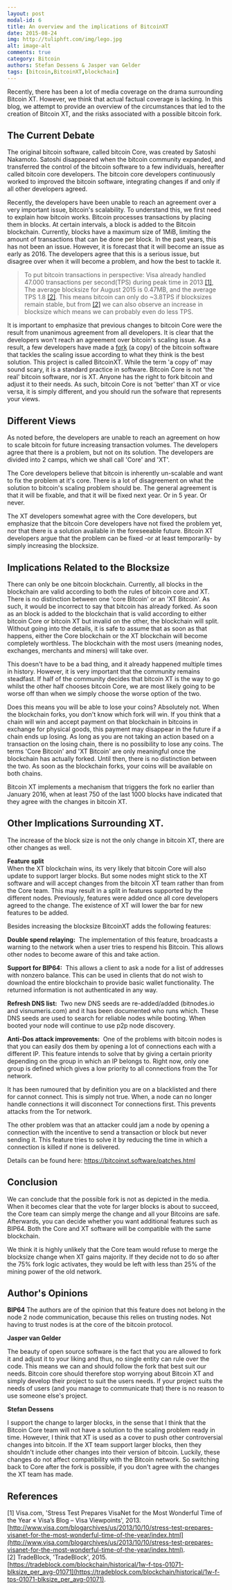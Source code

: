 ```yaml
---
layout: post
modal-id: 6
title: An overview and the implications of BitcoinXT
date: 2015-08-24
img: http://tuliphft.com/img/lego.jpg
alt: image-alt
comments: true
category: Bitcoin
authors: Stefan Dessens & Jasper van Gelder 
tags: [bitcoin,BitcoinXT,blockchain]
---
```


Recently, there has been a lot of media coverage on the drama surrounding Bitcoin XT. However, we think that actual factual coverage is lacking. In this blog, we attempt to provide an overview of the circumstances that led to the creation of Bitcoin XT, and the risks associated with a possible bitcoin fork.

The Current Debate
------------------
The original bitcoin software, called bitcoin Core, was created by Satoshi Nakamoto. Satoshi disappeared when the bitcoin community expanded, and transferred the control of the bitcoin software to a few individuals, hereafter called bitcoin core developers. The bitcoin core developers continuously worked to improved the bitcoin software, integrating changes if and only if all other developers agreed.

Recently, the developers have been unable to reach an agreement over a very important issue, bitcoin's scalability. To understand this, we first need to explain how bitcoin works. Bitcoin processes transactions by placing them in blocks. At certain intervals, a block is added to the Bitcoin blockchain. Currently, blocks have a maximum size of 1MiB, limiting the amount of transactions that can be done per block. In the past years, this has not been an issue. However, it is forecast that it will become an issue as early as 2016. The developers agree that this is a serious issue, but disagree over when it will become a problem, and how the best to tackle it.
  
> To put bitcoin transactions in perspective: Visa already handled 47.000 transactions per second(TPS) during peak time in 2013 [[1]](#references), The average blocksize for August 2015 is 0.47MB, and the average TPS 1.8 [[2]](#references). This means bitcoin can only do ~3.8TPS if blocksizes remain stable, but from [[2]](#references) we can also observe an increase in blocksize which means we can probably even do less TPS.  

It is important to emphasize that previous changes to bitcoin Core were the result from unanimous agreement from all developers. It is clear that the developers won't reach an agreement over bitcoin's scaling issue. As a result, a few developers have made a [fork](https://en.wikipedia.org/wiki/Fork_%28software_development%29) (a copy) of the bitcoin software that tackles the scaling issue according to what they think is the best solution. This project is called BitcoinXT. While the term 'a copy of' may sound scary, it is a standard practice in software. Bitcoin Core is not 'the real' bitcoin software, nor is XT. Anyone has the right to fork bitcoin and adjust it to their needs. As such, bitcoin Core is not 'better' than XT or vice versa, it is simply different, and you should run the sofware that represents your views.

Different Views
---------------
As noted before, the developers are unable to reach an agreement on how to scale bitcoin for future increasing transaction volumes. The developers agree that there is a problem, but not on its solution. The developers are divided into 2 camps, which we shall call 'Core' and 'XT'.

The Core developers believe that bitcoin is inherently un-scalable and want to fix the problem at it's core. There is a lot of disagreement on what the solution to bitcoin's scaling problem should be. The general agreement is that it will be fixable, and that it will be fixed next year. Or in 5 year. Or never.

The XT developers somewhat agree with the Core developers, but emphasize that the bitcoin Core developers have not fixed the problem yet, nor that there is a solution available in the foreseeable future. Bitcoin XT developers argue that the problem can be fixed -or at least temporarily- by simply increasing the blocksize.

Implications Related to the Blocksize
-------------------------------------

There can only be one bitcoin blockchain. Currently, all blocks in the blockchain are valid according to both the rules of bitcoin core and XT. There is no distinction between one 'core Bitcoin' or an 'XT Bitcoin'. As such, it would be incorrect to say that bitcoin has already forked. As soon as an block is added to the blockchain that is valid according to either bitcoin Core or bitcoin XT but invalid on the other, the blockchain will split. Without going into the details, it is safe to assume that as soon as that happens, either the Core blockchain or the XT blockchain will become completely worthless. The blockchain with the most users (meaning nodes, exchanges, merchants and miners) will take over.

This doesn't have to be a bad thing, and it already happened multiple times in history. However, it is very important that the community remains steadfast. If half of the community decides that bitcoin XT is the way to go whilst the other half chooses bitcoin Core, we are most likely going to be worse off than when we simply choose the worse option of the two.

Does this means you will be able to lose your coins? Absolutely not. When the blockchain forks, you don't know which fork will win. If you think that a chain will win and accept payment on that blockchain in bitcoins in exchange for physical goods, this payment may disappear in the future if a chain ends up losing. As long as you are not taking an action based on a transaction on the losing chain, there is no possibility to lose any coins. The terms 'Core Bitcoin' and 'XT Bitcoin' are only meaningful once the blockchain has actually forked. Until then, there is no distinction between the two. As soon as the blockchain forks, your coins will be available on both chains.

Bitcoin XT implements a mechanism that triggers the fork no earlier than January 2016, when at least 750 of the last 1000 blocks have indicated that they agree with the changes in bitcoin XT.

Other Implications Surrounding XT.
------------------

The increase of the block size is not the only change in bitcoin XT, there are other changes as well.

**Feature split**  
When the XT blockchain wins, its very likely that bitcoin Core will also update to support larger blocks. But some nodes might stick to the XT software and will accept changes from the bitcoin XT team rather than from the Core team. This may result in a split in features supported by the different nodes. Previously, features were added once all core developers agreed to the change. The existence of XT will lower the bar for new features to be added.

Besides increasing the blocksize BitcoinXT adds the following features:

**Double spend relaying:**&nbsp;&nbsp;The implementation of this feature, broadcasts a warning to the network when a user tries to respend his Bitcoin. This allows other nodes to become aware of this and take action. 

**Support for BIP64:**&nbsp;&nbsp;This allows a client to ask a node for a list of addresses with nonzero balance. This can be used in clients that do not wish to download the entire blockchain to provide basic wallet functionality. The returned information is not authenticated in any way.

**Refresh DNS list:**&nbsp;&nbsp;Two new DNS seeds are re-added/added (bitnodes.io and visnumeris.com) and it has been documented who runs which. These DNS seeds are used to search for reliable nodes while booting. When booted your node will continue to use p2p node discovery.

**Anti-Dos attack improvements:**&nbsp;&nbsp;One of the problems with bitcoin nodes is that you can easily dos them by opening a lot of connections each with a different IP. This feature intends to solve that by giving a certain priority depending on the group in which an IP belongs to. Right now, only one group is defined which gives a low priority to all connections from the Tor network. 

It has been rumoured that by definition you are on a blacklisted and there for cannot connect. This is simply not true. When, a node can no longer handle connections it will disconnect Tor connections first. This prevents attacks from the Tor network.
 
 The other problem was that an attacker could jam a node by opening a connection with the incentive to send a transaction or block but never sending it. This feature tries to solve it by reducing the time in which a connection is killed if none is delivered. 

Details can be found here: <https://bitcoinxt.software/patches.html>  

Conclusion
----------

We can conclude that the possible fork is not as depicted in the media. When it becomes clear that the vote for larger blocks is about to succeed, the Core team can simply merge the change and all your Bitcoins are safe. Afterwards, you can decide whether you want additional features such as BIP64. Both the Core and XT software will be compatible with the same blockchain.

We think it is highly unlikely that the Core team would refuse to merge the blocksize change when XT gains majority. If they decide not to do so after the 75% fork logic activates, they would be left with less than 25% of the mining power of the old network.

Author's Opinions
----------------

**BIP64**
The authors are of the opinion that this feature does not belong in the node 2 node communication, because this relies on trusting nodes. Not having to trust nodes is at the core of the bitcoin protocol.

**Jasper van Gelder**

The beauty of open source software is the fact that you are allowed to fork it and adjust it to your liking and thus, no single entity can rule over the code. This means we can and should follow the fork that best suit our needs. Bitcoin core should therefore stop worrying  about Bitcoin XT and simply develop their project to suit the users needs. If your project suits the needs of users (and you manage to communicate that) there is no reason to use someone else's project.

**Stefan Dessens**

I support the change to larger blocks, in the sense that I think that the Bitcoin Core team will not have a solution to the scaling problem ready in time. However, I think that XT is used as a cover to push other controversial changes into bitcoin. If the XT team support larger blocks, then they shouldn't include other changes into their version of bitcoin. Luckily, these changes do not affect compatibility with the Bitcoin network. So switching back to Core after the fork is possible, if you don't agree with the changes the XT team has made.

References
----------
[1] Visa.com, 'Stress Test Prepares VisaNet for the Most Wonderful Time of the Year «  Visa’s Blog – Visa Viewpoints', 2013. [http://www.visa.com/blogarchives/us/2013/10/10/stress-test-prepares-visanet-for-the-most-wonderful-time-of-the-year/index.html](http://www.visa.com/blogarchives/us/2013/10/10/stress-test-prepares-visanet-for-the-most-wonderful-time-of-the-year/index.html).  
[2] TradeBlock, 'TradeBlock', 2015. [https://tradeblock.com/blockchain/historical/1w-f-tps-01071-blksize_per_avg-01071](https://tradeblock.com/blockchain/historical/1w-f-tps-01071-blksize_per_avg-01071).